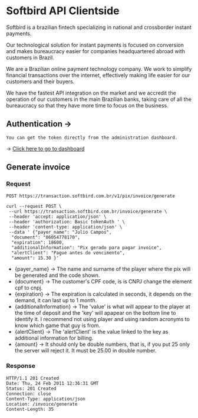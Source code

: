 # Softbird API Clientside 

Softbird is a brazilian fintech specializing in national and crossborder instant payments.

Our technological solution for instant payments is focused on conversion and makes bureaucracy easier for companies headquartered abroad with customers in Brazil.

We are a Brazilian online payment technology company. We work to simplify financial transactions over the internet, effectively making life easier for our customers and their buyers.

We have the fastest API integration on the market and we accredit the operation of our customers in the main Brazilian banks, taking care of all the bureaucracy so that they have more time to focus on the business.

## Authentication -> 

    You can get the token directly from the administration dashboard. 
    
-> [Click here to go to dashboard](https://banking.softbird.com.br/dashboard/development)
## Generate invoice

### Request

`POST https://transaction.softbird.com.br/v1/pix/invoice/generate`

    curl --request POST \
     --url https://transaction.softbird.com.br/invoice/generate \
     --header 'accept: application/json' \
     --header 'authorization: Basic tokenAuth ' \
     --header 'content-type: application/json' \
     --data ' {"payer_name": "Julio Campos",
      "document": "06054778170",
      "expiration": 18600,
      "additionalInformation": "Pix gerado para pagar invoice",
      "alertClient": "Pague antes do vencimento",
      "amount": 15.30 }'
      
- {payer_name} -> The name and surname of the player where the pix will be generated and the code shown.
- {document} -> The customer's CPF code, is is CNPJ change the element cpf to cnpj.
- {expiration} -> The expiration is calculated in seconds, it depends on the demand, it can last up to 1 month.
- {additionalInformation} -> The 'value' is what will appear to the player at the time of deposit and the 'key' will apapear on the bottom line to identify it. I recommend not using player and using random acronyms to know which game that guy is from.
- {alertClient} -> The 'alertClient' is the value linked to the key as additional information for billing.
- {amount} -> It should only be double numbers, that is, if you put 25 only the server will reject it. It must be 25.00 in double number.      
      

### Response

    HTTP/1.1 201 Created
    Date: Thu, 24 Feb 2011 12:36:31 GMT
    Status: 201 Created
    Connection: close
    Content-Type: application/json
    Location: /invoice/generate
    Content-Length: 35

